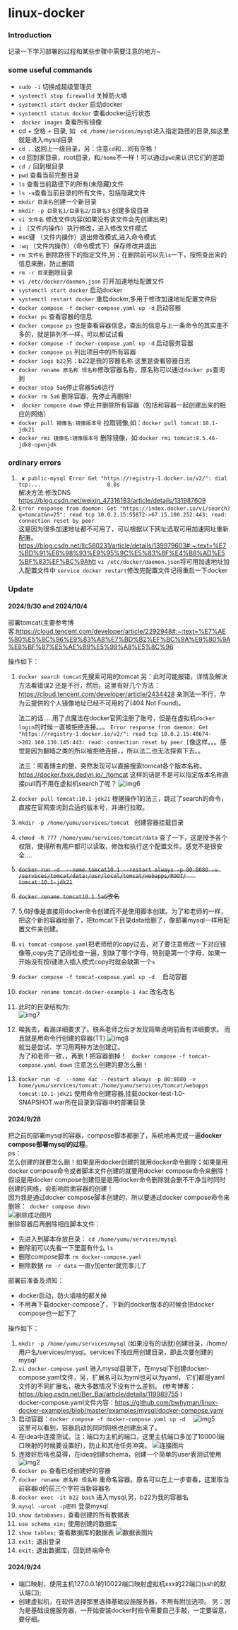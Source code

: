 # linux-docker

### Introduction
记录一下学习部署的过程和某些步骤中需要注意的地方~

### some useful commands

- `sudo -i` 切换成超级管理员
- `systemctl stop firewalld` 关掉防火墙
- `systemctl start docker` 启动docker
- `systemctl status docker` 查看docker运行状态
- ` docker images` 查看所有镜像
- cd + 空格 + 目录, 如 ` cd /home/services/mysql`进入指定路径的目录,如这里就是进入mysql目录
- `cd ..`返回上一级目录，另：注意`cd`和`..`间有空格！
- `cd` 回到家目录，root目录，和`/home`不一样！可以通过`pwd`来认识它们的差距
- `cd /` 回到根目录
- `pwd` 查看当前完整目录
- `ls` 查看当前路径下的所有(未隐藏)文件
- `ls -a`查看当前目录的所有文件，包括隐藏文件
- `mkdir 目录名`创建一个新目录
- `mkdir -p 目录名1/目录名2/目录名3` 创建多级目录
- `vi 文件名` 修改文件内容(如果没有该文件会先创建出来)
- `i` （文件内操作）执行修改，进入修改文件模式
- esc键 （文件内操作）退出修改模式,进入命令模式
- `:wq` （文件内操作）（命令模式下）保存修改并退出
- `rm 文件名` 删除路径下的指定文件,另：在删除前可以先`ls`一下，按照查出来的信息来删，防止删错
- `rm -r 目录`删除目录
- `vi /etc/docker/daemon.json` 打开加速地址配置文件
- `systemctl start docker` 启动docker
- `systemctl restart docker` 重启docker,多用于修改加速地址配置文件后
- `docker compose -f docker-compose.yaml up -d` 启动容器
- `docker ps` 查看容器的信息
- `docker compose ps` 也是查看容器信息，查出的信息与上一条命令的其实差不多的，就是排列不一样，可以都试试看
- `docker compose -f docker-compose.yaml up -d` 启动服务容器
- `docker compose ps` 列出项目中的所有容器
- `docker logs b22`另：b22是我的容器名称 这里是查看容器日志
- `docker rename 原名称 现名称`修改容器名称，原名称可以通过`docker ps`查询到
- `docker stop 5a6`停止容器5a6运行
- `docker rm 5a6` 删除容器，先停止再删除!
- ` docker compose down` 停止并删除所有容器（包括和容器一起创建出来的相应的网络）
- `docker pull 镜像名:镜像版本号` 拉取镜像,如：`docker pull tomcat:10.1-jdk21`
- `docker rmi 镜像名:镜像版本号` 删除镜像，如:`docker rmi tomcat:8.5.46-jdk8-openjdk` 
### ordinary errors

1. ` ✘ public-mysql Error Get "https://registry-1.docker.io/v2/": dial tcp:...                     0.0s`  
  解决方法:修改DNS https://blog.csdn.net/weixin_47316183/article/details/131987609
2. `Error response from daemon: Get "https://index.docker.io/v1/search?q=tomcat&n=25": read tcp 10.0.2.15:55872->67.15.100.252:443: read: connection reset by peer`  
    这是因为很多加速地址都不可用了，可以根据以下网址选取可用加速网址重新配置。 
   https://blog.csdn.net/llc580231/article/details/139979603#:~:text=%E7%BD%91%E6%98%93%E9%95%9C%E5%83%8F%E4%B8%AD%E5%BF%83%EF%BC%9Ahtt
   `vi /etc/docker/daemon.json`将可用加速地址加入配置文件中
   `service docker restart`修改完配置文件记得重启一下docker
    
### Update

#### 2024/9/30 and 2024/10/4
部署tomcat(主要参考博客:https://cloud.tencent.com/developer/article/2292948#:~:text=%E7%AE%80%E5%8C%96%E9%83%A8%E7%BD%B2%EF%BC%9A%E9%80%9A%E8%BF%87%E5%AE%B9%E5%99%A8%E5%8C%96  

操作如下：
1. `docker search tomcat`先搜索可用的tomcat
    另：此时可能报错，详情及解决方法看错误2
   还是不行，然后，这里有好几个方法：https://cloud.tencent.com/developer/article/2434428
   亲测法一不行，华为云提供的个人镜像地址已经不可用的了(404 Not Found)。  

   法二的话.....用了点魔法在docker官网注册了账号，但是在虚拟机`docker login`的时候一直被拒绝连接。。。
   `Error response from daemon: Get "https://registry-1.docker.io/v2/": read tcp 10.0.2.15:40674->202.160.130.145:443: read: connection reset by peer
[`像这样。。。感觉是因为翻墙之类的所以被拒绝连接，，所以法二也无法探索下去。。  

   法三：照着博主的整，突然发现可以直接搜索tomcat各个版本名称。https://docker.fxxk.dedyn.io/_/tomcat
   这样的话是不是可以指定版本名称直接pull而不用在虚拟机search了呢？
   ![img6](/img/img6.png)
2. `docker pull tomcat:10.1-jdk21` 根据操作1的法三，跳过了search的命令，直接在官网查询到合适的版本号，并进行拉取。
3.  `mkdir -p /home/yumu/services/tomcat ` 创建容器挂载目录
4.  `chmod -R 777 /home/yumu/services/tomcat/data` 查了一下，这是授予各个权限，使得所有用户都可以读取、修改和执行这个配置文件。感觉不是很安全....
5. ~~`docker run -d  --name tomcat10.1 --restart always -p 80:8080 -v /services/tomcat/data:/usr/local/tomcat/webapps/ROOT/   tomcat:10.1-jdk21`~~
6. ~~`docker rename tomcat10.1 5a6`改名~~
7. 5,6好像是直接用docker命令创建而不是使用脚本创建。为了和老师的一样，把这个新的容器给删了，把tomcat下目录data给删了，像部署mysql一样用配置文件来创建。
8. `vi tomcat-compose.yaml`把老师给的copy过去，对了要注意修改一下对应镜像等,copy完了记得检查一遍，别缺了哪个字母，特别是第一个字母，如果一开始没有按i键进入插入模式copy时就会缺第一个`s`
9. `docker compose -f tomcat-compose.yaml up -d  ` 启动容器
10. `docker rename tomcat-docker-example-1 4ac` 改名改名
11. 此时的目录结构为:  
    ![img7](./img/img7.png)
12. 唉我去，看漏详细要求了。联系老师之后才发现简略说明前面有详细要求。 
而且就是用命令行创建的容器(TT)
    ![img8](./img/img8.png)  
    就当是尝试、学习用两种方法创建辽。  
    为了和老师一致，，再删！把容器删掉！
    ` docker compose -f tomcat-compose.yaml down` 注意怎么创建的要怎么删！
13. `docker run -d  --name 4ac --restart always -p 80:8080 -v home/yumu/services/tomcat:/home/yumu/services/tomcat/webapps  tomcat:10.1-jdk21` 使用命令创建容器,挂载docker-test-1.0-SNAPSHOT.war所在目录到容器中的部署目录
#### 2024/9/28

把之前的部署mysql的容器，compose脚本都删了，系统地再完成一遍**docker compose部署mysql的过程**。  
ps：  
怎么创建的就要怎么删！如果是用docker创建的就用docker命令删除；如果是用docker compose命令或者脚本文件创建的就要用docker compose命令来删除！
假设是用docker compose创建但是是用docker命令删除就会删不干净当时同时创建的网络，会影响后面容器的创建！  
因为我是通过docker compose脚本创建的，所以要通过docker compose命令来删除：` docker compose down`  
![删除成功图片](img/img4.png)  
删除容器后再删除相应脚本文件：
- 先进入到脚本存放目录： `cd /home/yumu/services/mysql`
- 删除前可以先看一下里面有什么 `ls`
- 删除compose脚本 `rm docker-compose.yaml`
- 删除数据 `rm -r data` 一直y加enter就完事儿了


部署前准备及须知： 
- docker启动，防火墙啥的都关掉
- 不用再下载docker-compose了，下新的docker版本的时候会把docker compose也一起下了

操作如下：
1. `mkdir -p /home/yumu/services/mysql` (如果没有的话就)创建目录，/home/用户名/services/mysql。services下按应用创建目录，即此次要创建的mysql
2. `vi docker-compose.yaml` 进入mysql目录下，在mysql下创建docker-compose.yaml文件，另，扩展名可以为yml也可以为yaml， 
它们都是yaml文件的不同扩展名，极大多数情况下没有什么差别。
   (参考博客：https://blog.csdn.net/Ber_Bai/article/details/119989755  )  
  docker-compose.yaml文件内容：https://github.com/bwhyman/linux-docker-examples/blob/master/examples/mysql/docker-compose.yaml
3. 启动容器：`docker compose -f docker-compose.yaml up -d  `
![img5](/img/img5.png)  
这里可以看到，容器启动的同时网络也创建出来了。
4. 在idea中连接测试。注：端口为主机的端口，这里主机端口多加了10000(端口映射的时候要设置好)，防止和其他任务冲突。
![连接图片](/img/img1.png)
5. 连接好后啥也莫得，在idea创建schema，创建一个简单的user表测试使用
![img2](/img/img2.png)
6. `docker ps` 查看已经创建好的容器
7. `docker rename 原名称 现名称` 重命名容器。原名可以在上一步查看，这里取当前容器id的前三个字符当新容器名
8. `docker exec -it b22 bash` 进入mysql,另，b22为我的容器名
8. `mysql -uroot -p密码` 登录mysql
9. `show databases;` 查看创建的所有数据表
10. `use schema_xin;` 使用创建的数据库
11. `show tables;` 查看数据库的数据表
![数据表图片](/img/img3.png)
12. `exit;` 退出登录
13. `exit;` 退出数据库，回到终端命令
  

#### 2024/9/24

- 端口映射，使用主机127.0.0.1的10022端口映射虚拟机xxx的22端口(ssh的默认端口);
- 创建虚拟机，在软件选择那里选择基础设施服务器，不用有附加选项。
  另：因为是基础设施服务器，一开始安装docker时指令需要自己手敲，一定要留意，要仔细。

